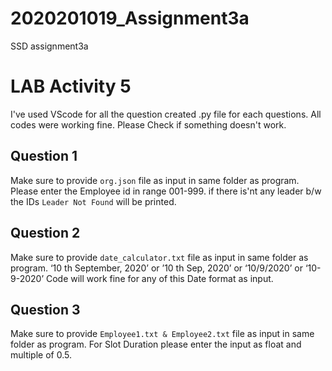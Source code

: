 # 2020201019_Assignment3a
SSD assignment3a
# LAB Activity 5
  I've used VScode for all the question created .py file for each questions. All codes were working fine. Please Check if something doesn't work.

## Question 1
  Make sure to provide `org.json` file as input in same folder as program.
  Please enter the Employee id in range 001-999. if there is'nt any leader b/w the IDs `Leader Not Found` will be printed.
## Question 2
  Make sure to provide `date_calculator.txt` file as input in same folder as program.
  ‘10 th September, 2020’ or ’10 th Sep, 2020’ or ‘10/9/2020’ or ‘10-9-2020’ Code will work fine for any of this Date format as input. 
## Question 3
  Make sure to provide `Employee1.txt & Employee2.txt` file as input in same folder as program.
  For Slot Duration please enter the input as float and multiple of 0.5.
